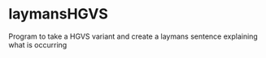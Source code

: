 # laymansHGVS
Program to take a HGVS variant and create a laymans sentence explaining what is occurring
